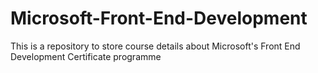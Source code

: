 # Microsoft-Front-End-Development
This is a repository to store course details about Microsoft's Front End Development Certificate programme
